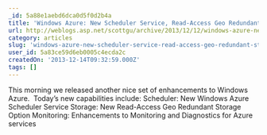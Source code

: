 ```yaml
---
_id: 5a88e1aebd6dca0d5f0d2b4a
title: 'Windows Azure: New Scheduler Service, Read-Access Geo Redundant Storage, and Monitoring Updates'
url: http://weblogs.asp.net/scottgu/archive/2013/12/12/windows-azure-new-scheduler-service-read-access-geo-redundant-storage-and-monitoring-updates.aspx
category: articles
slug: 'windows-azure-new-scheduler-service-read-access-geo-redundant-storage-and-monitoring-updates'
user_id: 5a83ce59d6eb0005c4ecda2c
createdOn: '2013-12-14T09:32:59.000Z'
tags: []
---
```


This morning we released another nice set of enhancements to Windows Azure.  Today’s new capabilities include:
Scheduler: New Windows Azure Scheduler Service
Storage: New Read-Access Geo Redundant Storage Option
Monitoring: Enhancements to Monitoring and Diagnostics for Azure services
